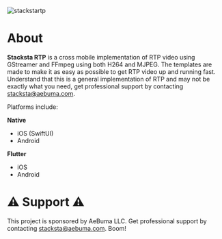 ![stackstartp](https://user-images.githubusercontent.com/4657855/127789548-277a9b98-9f10-491e-87e8-88339c873618.jpg)
# About
__Stacksta RTP__ is a cross mobile implementation of RTP video using GStreamer and FFmpeg using both H264 and MJPEG. The templates are made to make it as easy as possible to get RTP video up and running fast. Understand that this is a general implementation of RTP and may not be exactly what you need, get professional support by contacting stacksta@aebuma.com.

Platforms include:

__Native__
- iOS (SwiftUI)
- Android

__Flutter__
- iOS
- Android

# ⚠️ Support ⚠️
This project is sponsored by AeBuma LLC. Get professional support by contacting stacksta@aebuma.com. Boom!
